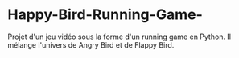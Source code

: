 # Happy-Bird-Running-Game-
Projet d'un jeu vidéo sous la forme d'un running game en Python. Il mélange l'univers de Angry Bird et de Flappy Bird.
